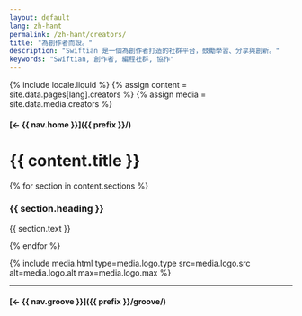 ```yaml
---
layout: default
lang: zh-hant
permalink: /zh-hant/creators/
title: "為創作者而設。"
description: "Swiftian 是一個為創作者打造的社群平台，鼓勵學習、分享與創新。"
keywords: "Swiftian, 創作者, 編程社群, 協作"
---
```



{% include locale.liquid %}
{% assign content = site.data.pages[lang].creators %}
{% assign media = site.data.media.creators %}

#### [← {{ nav.home }}]({{ prefix }}/)

# {{ content.title }}

{% for section in content.sections %}
### {{ section.heading }}
{{ section.text }}

{% endfor %}

{% include media.html
  type=media.logo.type
  src=media.logo.src
  alt=media.logo.alt
  max=media.logo.max
%}

---

#### [← {{ nav.groove }}]({{ prefix }}/groove/)